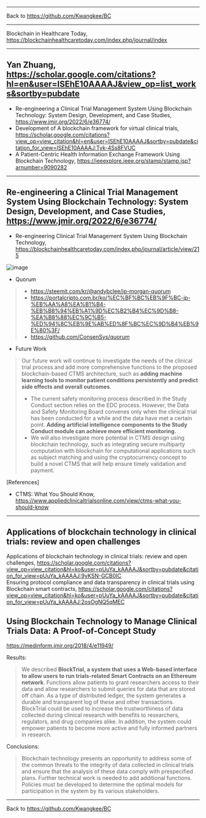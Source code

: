 ***
Back to https://github.com/Kwangkee/BC

*** 
Blockchain in Healthcare Today, https://blockchainhealthcaretoday.com/index.php/journal/index

***
## Yan Zhuang, https://scholar.google.com/citations?hl=en&user=ISEhE10AAAAJ&view_op=list_works&sortby=pubdate
- Re-engineering a Clinical Trial Management System Using Blockchain Technology: System Design, Development, and Case Studies, https://www.jmir.org/2022/6/e36774/
- Development of A blockchain framework for virtual clinical trials, https://scholar.google.com/citations?view_op=view_citation&hl=en&user=ISEhE10AAAAJ&sortby=pubdate&citation_for_view=ISEhE10AAAAJ:Tyk-4Ss8FVUC
- A Patient-Centric Health Information Exchange Framework Using Blockchain Technology, https://ieeexplore.ieee.org/stamp/stamp.jsp?arnumber=9090282

***
## Re-engineering a Clinical Trial Management System Using Blockchain Technology: System Design, Development, and Case Studies, https://www.jmir.org/2022/6/e36774/
- Re-engineering Clinical Trial Management System Using Blockchain Technology, https://blockchainhealthcaretoday.com/index.php/journal/article/view/215

![image](https://user-images.githubusercontent.com/109835677/208403426-90de7204-6271-4fe5-ae51-70fc876021d4.png)

- Quorum
>-	https://steemit.com/kr/@andybclee/jp-morgan-quorum
>-	https://portalcripto.com.br/ko/%EC%BF%BC%EB%9F%BC-jp-%EB%AA%A8%EA%B1%B4-%EB%B8%94%EB%A1%9D%EC%B2%B4%EC%9D%B8-%EA%B8%88%EC%9C%B5-%ED%94%8C%EB%9E%AB%ED%8F%BC%EC%9D%B4%EB%9E%80%3F/
>-	https://github.com/ConsenSys/quorum

- Future Work
>Our future work will continue to investigate the needs of the clinical trial process and add more comprehensive functions to the proposed blockchain-based CTMS architecture, such as **adding machine learning tools to monitor patient conditions persistently and predict side effects and overall outcomes**. 
>- The current safety monitoring process described in the Study Conduct section relies on the EDC process. However, the Data and Safety Monitoring Board convenes only when the clinical trial has been conducted for a while and the data have met a certain point. **Adding artificial intelligence components to the Study Conduct module can achieve more efficient monitoring.** 
>- We will also investigate more potential in CTMS design using blockchain technology, such as integrating secure multiparty computation with blockchain for computational applications such as subject matching and using the cryptocurrency concept to build a novel CTMS that will help ensure timely validation and payment.  

[References]  
- CTMS: What You Should Know, https://www.appliedclinicaltrialsonline.com/view/ctms-what-you-should-know


***

## Applications of blockchain technology in clinical trials: review and open challenges
Applications of blockchain technology in clinical trials: review and open challenges, https://scholar.google.com/citations?view_op=view_citation&hl=ko&user=pUuYa_kAAAAJ&sortby=pubdate&citation_for_view=pUuYa_kAAAAJ:9yKSN-GCB0IC  
Ensuring protocol compliance and data transparency in clinical trials using Blockchain smart contracts, https://scholar.google.com/citations?view_op=view_citation&hl=ko&user=pUuYa_kAAAAJ&sortby=pubdate&citation_for_view=pUuYa_kAAAAJ:2osOgNQ5qMEC  


## Using Blockchain Technology to Manage Clinical Trials Data: A Proof-of-Concept Study  
https://medinform.jmir.org/2018/4/e11949/  

Results:  
>We described **BlockTrial, a system that uses a Web-based interface to allow users to run trials-related Smart Contracts on an Ethereum network**. Functions allow patients to grant researchers access to their data and allow researchers to submit queries for data that are stored off chain. As a type of distributed ledger, the system generates a durable and transparent log of these and other transactions. BlockTrial could be used to increase the trustworthiness of data collected during clinical research with benefits to researchers, regulators, and drug companies alike. In addition, the system could empower patients to become more active and fully informed partners in research.

Conclusions:  
>Blockchain technology presents an opportunity to address some of the common threats to the integrity of data collected in clinical trials and ensure that the analysis of these data comply with prespecified plans. Further technical work is needed to add additional functions. Policies must be developed to determine the optimal models for participation in the system by its various stakeholders.

***
Back to https://github.com/Kwangkee/BC
